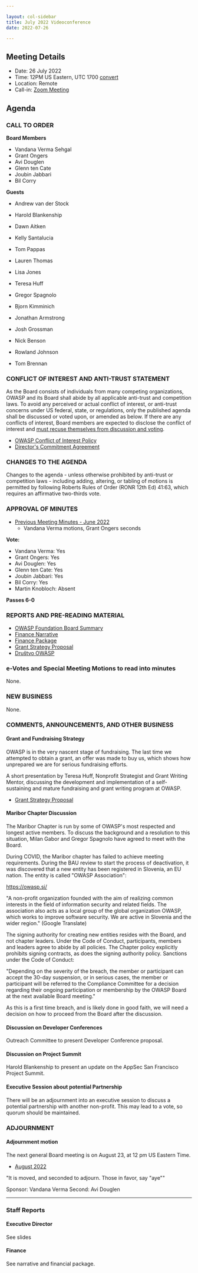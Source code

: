 ```yaml
---

layout: col-sidebar
title: July 2022 Videoconference
date: 2022-07-26

---
```


## Meeting Details

- Date: 26 July 2022
- Time: 12PM US Eastern, UTC 1700 [convert](https://www.timeanddate.com/worldclock/meetingdetails.html?year=2022&month=7&day=26&hour=17&min=0&sec=0&p1=398&p2=16&p3=110&p4=197&p5=217&p6=136&p7=179&p8=438)
- Location: Remote
- Call-in: [Zoom Meeting]()

## Agenda

### CALL TO ORDER

**Board Members**

- Vandana Verma Sehgal
- Grant Ongers
- Avi Douglen
- Glenn ten Cate
- Joubin Jabbari 
- Bil Corry

**Guests**

- Andrew van der Stock
- Harold Blankenship
- Dawn Aitken
- Kelly Santalucia  
- Tom Pappas
- Lauren Thomas
- Lisa Jones

- Teresa Huff
- Gregor Spagnolo
- Bjorn Kimminich 
- Jonathan Armstrong
- Josh Grossman
- Nick Benson 
- Rowland Johnson 
- Tom Brennan 


### CONFLICT OF INTEREST AND ANTI-TRUST STATEMENT

As the Board consists of individuals from many competing organizations, OWASP and its Board shall abide by all applicable anti-trust and competition laws. To avoid any perceived or actual conflict of interest, or anti-trust concerns under US federal, state, or regulations, only the published agenda shall be discussed or voted upon, or amended as below. If there are any conflicts of interest, Board members are expected to disclose the conflict of interest and [must recuse themselves from discussion and voting](https://owasp.org/www-policy/legal/bylaws#section-702-disclosure-required).

- [OWASP Conflict of Interest Policy](https://owasp.org/www-policy/operational/conflict-of-interest)
- [Director's Commitment Agreement](https://owasp.org/www-policy/legal/directors-committment-agreement)

### CHANGES TO THE AGENDA

Changes to the agenda - unless otherwise prohibited by anti-trust or competition laws - including adding, altering, or tabling of motions is permitted by following Roberts Rules of Order (RONR 12th Ed) 41:63, which requires an affirmative two-thirds vote.

### APPROVAL OF MINUTES

- [Previous Meeting Minutes - June 2022](/www-board/meetings-historical/2022/202206)
  - Vandana Verma motions, Grant Ongers seconds

**Vote:**

- Vandana Verma: Yes 
- Grant Ongers: Yes
- Avi Douglen: Yes
- Glenn ten Cate: Yes
- Joubin Jabbari: Yes
- Bil Corry: Yes
- Martin Knobloch: Absent

**Passes 6-0**


### REPORTS AND PRE-READING MATERIAL

- [OWASP Foundation Board Summary](https://docs.google.com/presentation/d/1dwBLhSDu3dmcbsZJFW32GWqph9bSvG2SH_7PGfX0cKo/edit?usp=sharing)
- [Finance Narrative](/www-board/attachments/202206-finance-narrative.docx)
- [Finance Package](/www-board/attachments/202206-finance-package.xlsx)
- [Grant Strategy Proposal](/www-board/attachments/202207-grant-strategy-proposal.pdf)
- [Društvo OWASP](https://owasp.si/)

### e-Votes and Special Meeting Motions to read into minutes

None.

### NEW BUSINESS

None.

### COMMENTS, ANNOUNCEMENTS, AND OTHER BUSINESS

#### Grant and Fundraising Strategy

OWASP is in the very nascent stage of fundraising. The last time we attempted to obtain a grant, an offer was made to buy us, which shows how unprepared we are for serious fundraising efforts.

A short presentation by Teresa Huff, Nonprofit Strategist and Grant Writing Mentor, discussing the development and implementation of a self-sustaining and mature fundraising and grant writing program at OWASP.

- [Grant Strategy Proposal](/www-board/attachments/202207-grant-strategy-proposal.pdf)

#### Maribor Chapter Discussion

The Maribor Chapter is run by some of OWASP's most respected and longest active members. To discuss the background and a resolution to this situation, Milan Gabor and Gregor Spagnolo have agreed to meet with the Board.

During COVID, the Maribor chapter has failed to achieve meeting requirements. During the BAU review to start the process of deactivation, it was discovered that a new entity has been registered in Slovenia, an EU nation. The entity is called "OWASP Association":

https://owasp.si/

"A non-profit organization founded with the aim of realizing common interests in the field of information security and related fields. The association also acts as a local group of the global organization OWASP, which works to improve software security. We are active in Slovenia and the wider region." (Google Translate)

The signing authority for creating new entities resides with the Board, and not chapter leaders. Under the Code of Conduct, participants, members and leaders agree to abide by all policies. The Chapter policy explicitly prohibits signing contracts, as does the signing authority policy. Sanctions under the Code of Conduct:

"Depending on the severity of the breach, the member or participant can accept the 30-day suspension, or in serious cases, the member or participant will be referred to the Compliance Committee for a decision regarding their ongoing participation or membership by the OWASP Board at the next available Board meeting."

As this is a first time breach, and is likely done in good faith, we will need a decision on how to proceed from the Board after the discussion.

#### Discussion on Developer Conferences

Outreach Committee to present Developer Conference proposal.

#### Discussion on Project Summit

Harold Blankenship to present an update on the AppSec San Francisco Project Summit.

#### Executive Session about potential Partnership

There will be an adjournment into an executive session to discuss a potential partnership with another non-profit. This may lead to a vote, so quorum should be maintained.


### ADJOURNMENT

#### Adjournment motion

The next general Board meeting is on August 23, at 12 pm US Eastern Time.

- [August 2022](https://owasp.org/www-board/meetings/202208.html)

"It is moved, and seconded to adjourn. Those in favor, say "aye""

Sponsor: Vandana Verma
Second: Avi Douglen

---

### Staff Reports

#### Executive Director

See slides

#### Finance

See narrative and financial package.
